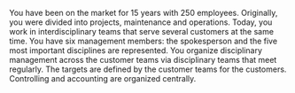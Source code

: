 You have been on the market for 15 years with 250 employees. Originally, you were divided into projects, maintenance and operations. Today, you work in interdisciplinary teams that serve several customers at the same time.
You have six management members: the spokesperson and the five most important disciplines are represented. You organize disciplinary management across the customer teams via disciplinary teams that meet regularly. The targets are defined by the customer teams for the customers. Controlling and accounting are organized centrally.
